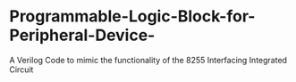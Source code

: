 # Programmable-Logic-Block-for-Peripheral-Device-
A Verilog Code to mimic the functionality of the 8255 Interfacing Integrated Circuit 

